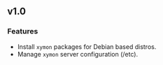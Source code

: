 
## v1.0

### Features
* Install `xymon` packages for Debian based distros.
* Manage `xymon` server configuration (/etc).
